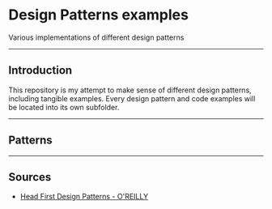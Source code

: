 # Design Patterns examples

Various implementations of different design patterns

---

## Introduction

This repository is my attempt to make sense of different design patterns, including tangible examples.
Every design pattern and code examples will be located into its own subfolder.

---

## Patterns

---

## Sources

- [Head First Design Patterns - O'REILLY](https://www.oreilly.com/library/view/head-first-design/0596007124/)
